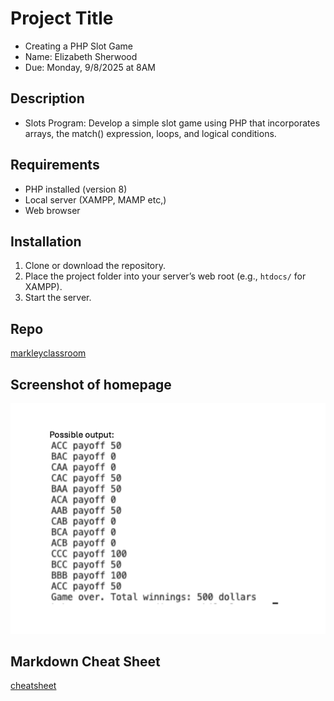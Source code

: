 # Project Title
- Creating a PHP Slot Game
- Name: Elizabeth Sherwood
- Due: Monday, 9/8/2025 at 8AM
## Description
- Slots Program: Develop a simple slot game using PHP that incorporates arrays, the match() expression, loops, and logical conditions.

## Requirements
- PHP installed (version 8)
- Local server (XAMPP, MAMP etc,)
- Web browser

## Installation
1. Clone or download the repository.
2. Place the project folder into your server’s web root (e.g., `htdocs/` for XAMPP).
3. Start the server.

## Repo
[markleyclassroom](https://github.com/MarkleyClassroom/phplessonChapter2)

## Screenshot of homepage
![Slots Output](slotsOutput.png)

## Markdown Cheat Sheet
[cheatsheet](https://www.markdownguide.org/cheat-sheet/)